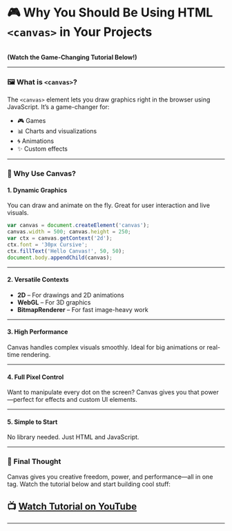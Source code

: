 # 🎮 Why You Should Be Using HTML `<canvas>` in Your Projects

<img src="https://agunechembaekene.wordpress.com/wp-content/uploads/2024/11/beautify-picture-2.png?w=720" alt="" class="wp-image-1778" />

**(Watch the Game-Changing Tutorial Below!)**

---

### 🖼 What is `<canvas>`?

The `<canvas>` element lets you draw graphics right in the browser using JavaScript. It’s a game-changer for:

* 🎮 Games
* 📊 Charts and visualizations
* 🌀 Animations
* ✨ Custom effects

---

### 🚀 Why Use Canvas?

#### 1. **Dynamic Graphics**

You can draw and animate on the fly. Great for user interaction and live visuals.

```javascript
var canvas = document.createElement('canvas');
canvas.width = 500; canvas.height = 250;
var ctx = canvas.getContext('2d');
ctx.font = '30px Cursive';
ctx.fillText('Hello Canvas!', 50, 50);
document.body.appendChild(canvas);
```

---

#### 2. **Versatile Contexts**

* **2D** – For drawings and 2D animations
* **WebGL** – For 3D graphics
* **BitmapRenderer** – For fast image-heavy work

---

#### 3. **High Performance**

Canvas handles complex visuals smoothly. Ideal for big animations or real-time rendering.

---

#### 4. **Full Pixel Control**

Want to manipulate every dot on the screen? Canvas gives you that power—perfect for effects and custom UI elements.

---

#### 5. **Simple to Start**

No library needed. Just HTML and JavaScript.

---

### 🧠 Final Thought

Canvas gives you creative freedom, power, and performance—all in one tag. Watch the tutorial below and start building cool stuff:

## 📺 [Watch Tutorial on YouTube](https://youtu.be/Yvz_axxWG4Y?si=AVIwW8yO5qJ7m_43)

---


